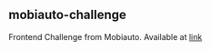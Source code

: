 ## mobiauto-challenge

Frontend Challenge from Mobiauto. Available at [link](https://github.com/edsonboldrini/mobiauto-challenge/blob/main/Teste-Frontend.pdf)
